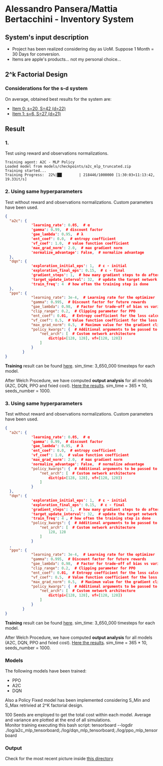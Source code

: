 # Alessandro Pansera/Mattia Bertacchini - Inventory System
## System's input description
- Project has been realized considering day as UoM. Suppose 1 Month = 30 Days for conversion.
- Items are apple's products... not my personal choice...

## 2^k Factorial Design
### Considerations for the s-d system

On average, obtained best results for the system are:

- [Item 0: s=20, S=42 (d=22)](2k_factorial_design/item_0_analysis.png)
- [Item 1: s=6, S=27 (d=21)](2k_factorial_design/item_0_analysis.png)

## Result

### 1.

Test using reward and observations normalizations.

```log
Training agent: A2C - MLP Policy
Loaded model from models/checkpoints/a2c_mlp_truncated.zip
Training started...
Training Progress:  22%|██▏       | 218446/1000000 [1:30:03<11:13:42, 19.33it/s]
```
### 2. Using same hyperparameters

Test without reward and observations normalizations.
Custom parameters have been used.

```json
{
  "a2c": {
            'learning_rate': 0.05,  # α
            'gamma': 0.99,  # discount factor
            'gae_lambda': 0.95,  # λ
            'ent_coef': 0.0,  # entropy coefficient
            'vf_coef': 1.0,  # value function coefficient
            'max_grad_norm': 2.0,  # max gradient norm
            'normalize_advantage': False,  # normalize advantage
  },
  "dqn": {
            'exploration_initial_eps': 1,  # ε - initial
            'exploration_final_eps': 0.15,  # ε - final
            'gradient_steps': 1,  # how many gradient steps to do after each rollout
            'target_update_interval': 32,  # update the target network every `x` steps
            'train_freq': 4  # how often the training step is done
  },
  "ppo": {
            "learning_rate": 3e-4,  # Learning rate for the optimizer
            "gamma": 0.995,  # Discount factor for future rewards
            "gae_lambda": 0.98,  # Factor for trade-off of bias vs variance for Generalized Advantage Estimator
            "clip_range": 0.2,  # Clipping parameter for PPO
            "ent_coef": 0.01,  # Entropy coefficient for the loss calculation
            "vf_coef": 0.5,  # Value function coefficient for the loss calculation
            "max_grad_norm": 0.5,  # Maximum value for the gradient clipping
            "policy_kwargs": {  # Additional arguments to be passed to the policy on creation
                "net_arch": [  # Custom network architecture
                    dict(pi=[128, 128], vf=[128, 128])
                ]
            }
        }
}
```

**Training** result can be found [here](/docs/training-tabulates/hyperp_noNormalization.log). sim_time: 3_650_000 timesteps for each model.

After Welch Procedure, we have computed **output analysis** for all models (A2C, DQN, PPO and fxied cost). [Here the results](/docs/system_perf_compare/result_18062024_hyperp_noNormalization.log). sim_time = 365 * 10, seeds_number = 1000.

### 3. Using same hyperparameters

Test without reward and observations normalizations.
Custom parameters have been used.

```json
{
  "a2c": {
            'learning_rate': 0.05,  # α
            'gamma': 0.99,  # discount factor
            'gae_lambda': 0.95,  # λ
            'ent_coef': 0.0,  # entropy coefficient
            'vf_coef': 1.0,  # value function coefficient
            'max_grad_norm': 2.0,  # max gradient norm
            'normalize_advantage': False,  # normalize advantage
            "policy_kwargs": {  # Additional arguments to be passed to the policy on creation
                "net_arch": [  # Custom network architecture
                    dict(pi=[128, 128], vf=[128, 128])
                ]
            }
  },
  "dqn": {
            'exploration_initial_eps': 1,  # ε - initial
            'exploration_final_eps': 0.15,  # ε - final
            'gradient_steps': 1,  # how many gradient steps to do after each rollout
            'target_update_interval': 32,  # update the target network every `x` steps
            'train_freq': 4 , # how often the training step is done
            "policy_kwargs": {  # Additional arguments to be passed to the policy on creation
                "net_arch": [  # Custom network architecture
                    128, 128
                ]
            }
  ,
  "ppo": {
            "learning_rate": 3e-4,  # Learning rate for the optimizer
            "gamma": 0.995,  # Discount factor for future rewards
            "gae_lambda": 0.98,  # Factor for trade-off of bias vs variance for Generalized Advantage Estimator
            "clip_range": 0.2,  # Clipping parameter for PPO
            "ent_coef": 0.01,  # Entropy coefficient for the loss calculation
            "vf_coef": 0.5,  # Value function coefficient for the loss calculation
            "max_grad_norm": 0.5,  # Maximum value for the gradient clipping
            "policy_kwargs": {  # Additional arguments to be passed to the policy on creation
                "net_arch": [  # Custom network architecture
                    dict(pi=[128, 128], vf=[128, 128])
                ]
            }
        }
}
```

**Training** result can be found [here](/docs/training-tabulates/hyperp_noNorm_2.log). sim_time: 3_650_000 timesteps for each model.

After Welch Procedure, we have computed **output analysis** for all models (A2C, DQN, PPO and fxied cost). [Here the results](/docs/system_perf_compare/result_20062024_hyperp_noNormalization_2.log). sim_time = 365 * 10, seeds_number = 1000.

### Models
The following models have been trained:
- PPO
- A2C
- DQN

Also a Policy Fixed model has been implemented considering S_Min and S_Max retrivied at 2^K factorial design.

100 Seeds are employed to get the total cost within each model. Average and variance are plotted at the end of all simulations.
<br>
Monitor training executing this bash script:  tensorboard --logdir ./log/a2c_mlp_tensorboard;./log/dqn_mlp_tensorboard;./log/ppo_mlp_tensorboard

### Output
Check for the most recent picture inside [this directory](/docs/system_perf_compare)
